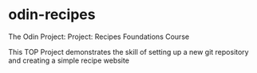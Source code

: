 # odin-recipes
The Odin Project: Project: Recipes Foundations Course 

This TOP Project demonstrates the skill of setting up a new git repository and creating a simple recipe website
